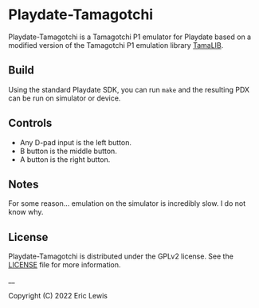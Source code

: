 # Playdate-Tamagotchi
Playdate-Tamagotchi is a Tamagotchi P1 emulator for Playdate based on a modified version of the Tamagotchi P1 emulation library [TamaLIB](https://github.com/jcrona/tamalib/).

## Build
Using the standard Playdate SDK, you can run `make` and the resulting PDX can be run on simulator or device.

## Controls
- Any D-pad input is the left button.
- B button is the middle button.
- A button is the right button.

## Notes
For some reason... emulation on the simulator is incredibly slow. I do not know why.

## License
Playdate-Tamagotchi is distributed under the GPLv2 license. See the [LICENSE](./LICENSE) file for more information.

__

Copyright (C) 2022 Eric Lewis
